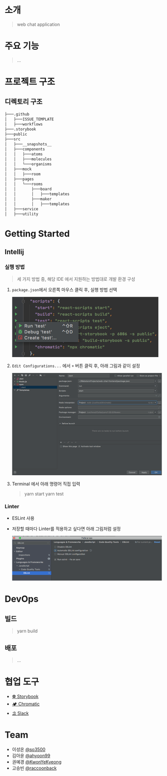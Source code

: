 # 소개
> web chat application

# 주요 기능

> ...

# 프로젝트 구조

## 디렉토리 구조

```
├───.github
│   ├───ISSUE_TEMPLATE
│   ├───workflows
├───.storybook
├───public
├───src
│   ├───__snapshots__
│   ├───components
│   │   ├───atoms
│   │   ├───molecules
│   │   └───organisms
│   ├───mock
│   │   ├───room
│   ├───pages
│   │   └───rooms
│   │       ├───board
│   │       │   ├───templates
│   │       ├───maker
│   │       │   ├───templates
│   ├───service
│   ├───utility
```


# Getting Started

## Intellij

### 실행 방법
> 세 가지 방법 중, 해당 IDE 에서 지원하는 방법대로 개발 환경 구성

1. `package.json`에서 오른쪽 마우스 클릭 후, 실행 방법 선택

    ![image](assets/getting_started_1.png)

2. `Edit Configurations...` 에서 `+` 버튼 클릭 후, 아래 그림과 같이 설정

    ![image_1](assets/getting_started_2.png)

3. Terminal 에서 아래 명령어 직접 입력

    > yarn start
    > yarn test

### Linter

- ESLint 사용
- 저장할 때마다 Linter를 적용하고 싶다면 아래 그림처럼 설정

    ![eslint](assets/eslint.png)

# DevOps

## 빌드
> yarn build

## 배포
> ...

# 협업 도구

- [⚽ Storybook](https://5f33863115bb7700228d6fa0-loiziwqzld.chromatic.com/)
- [🏕 Chromatic](https://www.chromatic.com/library?appId=5f33863115bb7700228d6fa0)
- [⛱ Slack](https://app.slack.com/client/TH6LT721Z/learning-slack)

# Team

- 이성온 [@so3500](https://github.com/so3500)
- 김아윤 [@ahyoon99](https://github.com/ahyoon99)
- 권예경 [@KwonYeKyeong](https://github.com/KwonYeKyeong)
- 고승빈 [@raccoonback](https://github.com/raccoonback)
